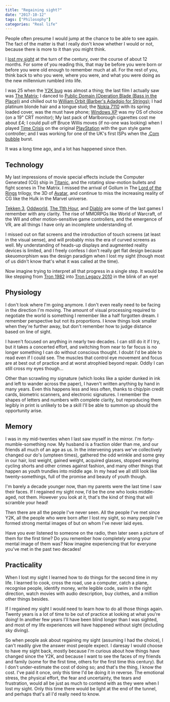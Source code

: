 ```yaml
---
title: "Regaining sight?"
date: "2017-10-12"
tags: ["Philosophy"]
categories: "Real life"
---
```


People often presume I would jump at the chance to be able to see again. The fact of the matter is that I really don't know whether I would or not, because there is more to it than you might think.

I [lost my sight](https://tink.uk/losing-sight/) at the turn of the century, over the course of about 12 months. For some of you reading this, that may be before you were born or before you were old enough to remember much at all. For the rest of you, think back to who you were, where you were, and what you were doing as the new millennium rumbled into life.

I was 25 when the [Y2K bug](https://en.wikipedia.org/wiki/Year_2000_problem) was almost a thing; the last film I actually saw was [The Matrix](https://www.imdb.com/title/tt0133093/); I danced to [Public Domain (Operation Blade (Bass in the Place))](https://www.youtube.com/watch?v=Rhqovo1Nit8) and chilled out to [William Orbit (Barber's Adadgio for Strings)](https://www.youtube.com/watch?v=VIbIHxKh9bk); I had platinum blonde hair and a tongue stud; the [Nokia 7110](https://en.wikipedia.org/wiki/Nokia_7110) with its spring loaded cover, was the must have phone; [Windows XP](https://en.wikipedia.org/wiki/Windows_XP) was my OS of choice (on a 19" CRT monitor); My last pack of Marlborough cigarettes cost me about £4; I could pull off Bruce Willis moves (if no-one was looking) when I played [Time Crisis](https://en.wikipedia.org/wiki/Time_Crisis) on the original [PlayStation](https://en.wikipedia.org/wiki/PlayStation) with the gun style game controller; and I was working for one of the UK's first ISPs when the [.Com bubble](https://en.wikipedia.org/wiki/Dot-com_bubble) burst.

It was a long time ago, and a lot has happened since then.

## Technology

My last impressions of movie special effects include the Computer Generated (CG) ship in [Titanic](https://www.imdb.com/title/tt0120338/), and the rotating slow-motion bullets and fight scenes in The Matrix. I missed the arrival of Gollum in The [Lord of the Rings](https://www.imdb.com/title/tt0120737/) trilogy, the 3D of [Avatar](https://www.imdb.com/title/tt0499549/), and continue to miss the increasing reality of CG like the Hulk in the Marvel universe.

[Tekken 3](https://en.wikipedia.org/wiki/Tekken_3), [Oddworld](https://en.wikipedia.org/wiki/Oddworld), [The 11th Hour](https://en.wikipedia.org/wiki/The_11th_Hour_(video_game)), and [Diablo](https://en.wikipedia.org/wiki/Diablo_(video_game)) are some of the last games I remember with any clarity. The rise of MMORPGs like World of Warcraft, of the WII and other motion-sensitive game controllers, and the emergence of VR, are all things I have only an incomplete understanding of.

I missed out on flat screens and the introduction of touch screens (at least in the visual sense), and will probably miss the era of curved screens as well. My understanding of heads-up displays and augmented reality devices is limited, and I freely confess I don't really get flat design because skeuomorphism was the design paradigm when I lost my sight (though most of us didn't know that's what it was called at the time).

Now imagine trying to interpret all that progress in a single step. It would be like stepping from [Tron 1982](https://www.youtube.com/watch?v=3efV2wqEjEY) into [Tron Legacy 2010](https://www.youtube.com/watch?v=a1IpPpB3iWI) in the blink of an eye!

## Physiology

I don't look where I'm going anymore. I don't even really need to be facing in the direction I'm moving. The amount of visual processing required to negotiate the world is something I remember like a half forgotten dream. I remember perspective but not its proportions. I know things look smaller when they're further away, but don't remember how to judge distance based on line of sight.

I haven't focused on anything in nearly two decades. I can still do it if I try, but it takes a concerted effort, and switching from near to far focus is no longer something I can do without conscious thought. I doubt I'd be able to read even if I could see. The muscles that control eye movement and focus are at best out of practice and at worst atrophied beyond repair. Oddly I can still cross my eyes though...

Other than scrawling my signature (which looks like a spider dunked in ink and left to wander across the paper), I haven't written anything by hand in many years. Even this happens less and less often, thanks to chip/pin credit cards, biometric scanners, and electronic signatures. I remember the shapes of letters and numbers with complete clarity, but reproducing them legibly in print is unlikely to be a skill I'll be able to summon up should the opportunity arise.

## Memory

I was in my mid-twenties when I last saw myself in the mirror. I'm forty-mumble-something now. My husband is a fraction older than me, and our friends all much of an age as us. In the intervening years we've collectively changed our do's (umpteen times), gathered the odd wrinkle and some grey in our hair, lost weight, gained weight, acquired glasses, stopped wearing cycling shorts and other crimes against fashion, and many other things that happen as youth trundles into middle age. In my head we all still look like twenty-somethings, full of the promise and beauty of youth though.

I'm barely a decade younger now, than my parents were the last time I saw their faces. If I regained my sight now, I'd be the one who looks middle-aged, not them. However you look at it, that's the kind of thing that will scramble your head!

Then there are all the people I've never seen. All the people I've met since Y2K, all the people who were born after I lost my sight, so many people I've formed strong mental images of but on whom I've never laid eyes.

Have you ever listened to someone on the radio, then later seen a picture of them for the first time? Do you remember how completely wrong your mental image of them was? Now imagine experiencing that for everyone you've met in the past two decades!

## Practicality

When I lost my sight I learned how to do things for the second time in my life. I learned to cook, cross the road, use a computer, catch a plane, recognise people, identify money, write legible code, swim in the right direction, watch movies with audio description, buy clothes, and a million other things besides.

If I regained my sight I would need to learn how to do all those things again. Twenty years is a lot of time to be out of practice at looking at what you're doing! In another few years I'll have been blind longer than I was sighted, and most of my life experiences will have happened without sight (including sky diving).

So when people ask about regaining my sight (assuming I had the choice), I can't readily give the answer most people expect. I daresay I would choose to have my sight back, mostly because I'm curious about how things have changed since the Y2K, and because I want to see the faces of my friends and family (some for the first time, others for the first time this century). But I don't under-estimate the cost of doing so; and that's the thing, I know the cost. I've paid it once, only this time I'd be doing it in reverse. The emotional stress, the physical effort, the fear and uncertainty, the tears and frustration, would all be just as much to contend with as they were when I lost my sight. Only this time there would be light at the end of the tunnel, and perhaps that's all I'd really need to know.
